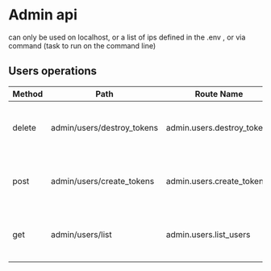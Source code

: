 # Admin api

can only be used on localhost, or a list of ips defined in the .env ,  or via command (task to run on the command line)

## Users operations

| Method | Path                       | Route Name                 | Operation                                   | Description                             | Args                              | Notes |
|--------|----------------------------|----------------------------|---------------------------------------------|-----------------------------------------|-----------------------------------|-------|
| delete | admin/users/destroy_tokens | admin.users.destroy_tokens | Revokes all tokens for the given users      | Used by the layers to regenerate tokens | user id or guids to do this for   |       |
| post   | admin/users/create_tokens  | admin.users.create_tokens  | Makes/returns new token for each given user | Used by the layers to regenerate tokens | user id or guids to do this for   |       |
| get    | admin/users/list           | admin.users.list_users     | Returns user info in pages, can filter      | Used by the layers to regenerate tokens | page number, optional search path |       |